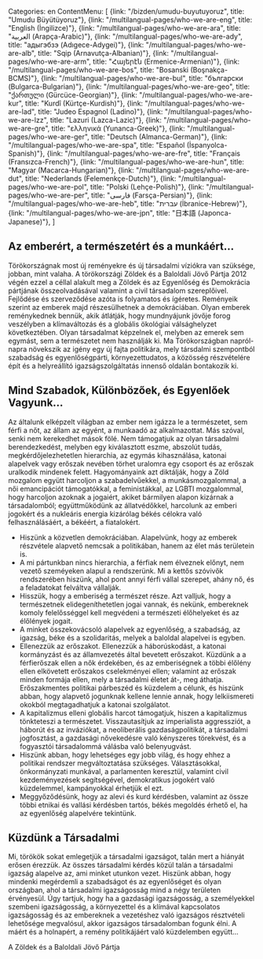 Categories: en
ContentMenu: [
  {link: "/bizden/umudu-buyutuyoruz", title: "Umudu Büyütüyoruz"},
  {link: "/multilangual-pages/who-we-are-eng", title: "English (İngilizce)"},
  {link: "/multilangual-pages/who-we-are-ara", title: "العربية (Arapça-Arabic)"},
  {link: "/multilangual-pages/who-we-are-ady", title: "адыгэбзэ (Adıgece-Adygei)"},
  {link: "/multilangual-pages/who-we-are-alb", title: "Sqip (Arnavutça-Albanian)"},
  {link: "/multilangual-pages/who-we-are-arm", title: "Հայերէն (Ermenice-Armenian)"},
  {link: "/multilangual-pages/who-we-are-bos", title: "Bosanski (Boşnakça-BCMS)"},
  {link: "/multilangual-pages/who-we-are-bul", title: "български (Bulgarca-Bulgarian)"},
  {link: "/multilangual-pages/who-we-are-geo", title: "ქართული (Gürcüce-Georgian)"},
  {link: "/multilangual-pages/who-we-are-kur", title: "Kurdî (Kürtçe-Kurdish)"},
  {link: "/multilangual-pages/who-we-are-lad", title: "Judeo Espagnol (Ladino)"},
  {link: "/multilangual-pages/who-we-are-lzz", title: "Lazuri (Lazca-Lazic)"},
  {link: "/multilangual-pages/who-we-are-gre", title: "ελληνικά (Yunanca-Greek)"},
  {link: "/multilangual-pages/who-we-are-ger", title: "Deutsch (Almanca-German)"},
  {link: "/multilangual-pages/who-we-are-spa", title: "Español (İspanyolca-Spanish)"},
  {link: "/multilangual-pages/who-we-are-fre", title: "Français (Fransızca-French)"},
  {link: "/multilangual-pages/who-we-are-hun", title: "Magyar (Macarca-Hungarian)"},
  {link: "/multilangual-pages/who-we-are-dut", title: "Nederlands (Felemenkçe-Dutch)"},
  {link: "/multilangual-pages/who-we-are-pol", title: "Polski (Lehçe-Polish)"},
  {link: "/multilangual-pages/who-we-are-per", title: "فارسى (Farsça-Persian)"},
  {link: "/multilangual-pages/who-we-are-heb", title: "עברית (İbranice-Hebrew)"},
  {link: "/multilangual-pages/who-we-are-jpn", title: "日本語 (Japonca-Japanese)"},
  ]


##	Az emberért, a természetért és a munkáért…
 
Törökországnak most új reményekre és új társadalmi víziókra van szüksége, jobban, mint valaha.
A törökországi Zöldek és a Baloldali Jövő Pártja 2012 végén ezzel a céllal alakult meg a Zöldek és az Egyenlőség és Demokrácia pártjának összeolvadásával valamint a civil társadalom szereplőivel. Fejlődése és szerveződése azóta is folyamatos és ígéretes.
Reményeik szerint az emberek majd részesülhetnek a demokráciában. 
Olyan emberek reménykednek bennük, akik átlátják, hogy mundnyájunk jövője forog veszélyben a klímaváltozás és a globális ökológiai válsághelyzet következtében.
Olyan társadalmat képzelnek el, melyben az emerek sem egymást, sem a természetet nem használják ki. 
Ma Törökországban napról-napra növekszik az igény egy új fajta politikára, mely társdalmi szempontból szabadság és egyenlőségpárti, környezettudatos, a közösség részvételére épít és a helyreállító igazságszolgáltatás innenső oldalán bontakozik ki. 

## Mind Szabadok, Különbözőek, és Egyenlőek Vagyunk…

Az általunk elképzelt világban az ember nem igázza le a természetet, sem  férfi a nőt, az állam az egyént, a munkaadó az alkalmazottat. Más szóval, senki nem kerekedhet mások fölé. Nem támogatjuk az olyan társadalmi berendezkedést, melyben egy kiválasztott eszme, abszolút tudás, megkérdőjelezhetetlen hierarchia, az egymás kihasználása, katonai alapelvek vagy erőszak nevében törhet uralomra egy csoport és az erőszak uralkodik mindenek felett.
Hagyományaink azt diktálják, hogy a Zöld mozgalom együtt harcoljon a szabadelvűekkel, a munkásmozgalommal, a női emancipációt támogatókkal, a feministákkal, az LGBTI mozgalommal, hogy harcoljon azoknak a jogaiért, akiket bármilyen alapon kizárnak a társadalomból; együttműködünk az állatvédőkkel, harcolunk az emberi jogokért és a nukleáris energia kizárólag békés célokra való felhasználásáért, a békéért, a fiatalokért.

- Hiszünk a közvetlen demokráciában. Alapelvünk, hogy az emberek részvétele alapvető nemcsak a politikában, hanem az élet más területein is. 
- A mi pártunkban nincs hierarchia, a férfiak nem élveznek előnyt, nem vezető szeméyeken alapul a rendszerünk. Mi a kettős szóvivők rendszerében hiszünk, ahol pont annyi férfi vállal szerepet, ahány nő, és a feladatokat felváltva vállalják. 
- Hisszük, hogy a emberiség a természet része. Azt valljuk, hogy a természetnek elidegeníthetetlen jogai vannak, és nekünk, embereknek komoly felelősséggel kell megvédeni a természeti élőhelyeket és az élőlények jogait. 
- A minket összekovácsoló alapelvek az egyenlőség, a szabadság, az igazság, béke és a szolidaritás, melyek a baloldal alapelvei is egyben.
- Ellenezzük az erőszakot. Ellenezzük a háborúskodást, a katonai kormányzást és az államvezetés által bevetett erőszakot. Küzdünk a a férfierőszak ellen a nők érdekében, és az emberiségnek a többi élőlény ellen elkövetett erőszakos cselekményei ellen; valamint az erőszak minden formája ellen, mely a társadalmi életet át-, meg áthatja. Erőszakmentes politikai párbeszéd és küzdelem a célunk, és hiszünk abban, hogy alapvető jogunknak kellene lennie annak, hogy lelkiismereti okokból megtagadhatjuk a katonai szolgálatot. 
- A kapitalizmus elleni globális harcot támogatjuk, hiszen a kapitalizmus tönkteteszi a természetet. Visszautasítjuk az imperialista aggressziót, a háborút és az inváziókat, a neoliberális gazdaságpolitikát, a társadalmi jogfosztást, a gazdasági nővekedésre való kényszeres törekvést, és a fogyasztói társadalommá válásba való belenyugvást.  
- Hiszünk abban, hogy lehetséges egy jobb világ, és hogy ehhez a politikai rendszer megváltoztatása szükséges. Választásokkal, önkormányzati munkával, a parlamenten keresztül, valamint civil kezdeményezések segítségével, demokratikus jogokért való küzdelemmel, kampányokkal érhetjük el ezt. 
- Meggyőződésünk, hogy az alevi és kurd kérdésben, valamint az össze többi etnikai és vallási kérdésben tartós, békés megoldés érhető el, ha az egyenlőség alapelvére tekintünk. 

## Küzdünk a Társadalmi 
Mi, törökök sokat emlegetjük a társadalmi igazságot, talán mert a hiányát erősen érezzük.
Az összes társadalmi kérdés közül talán a társadalmi igazság alapelve az, ami minket utunkon vezet. 
Hiszünk abban, hogy mindenki megérdemli a szabadságot és az egyenlőséget és olyan országban, ahol a társadalmi igazságosság mind a négy területen érvényesül. 
Úgy tartjuk, hogy ha a gazdasági igazságosság, a személyekkel szembeni igazságosság, a környezettel és a klímával kapcsolatos igazságosság és az embereknek a vezetéshez való igazságos résztvételi lehetősége megvalósul, akkor igazságos társadalomban fogunk élni. 
A máért és a holnapért, a remény politikájáért  való küzdelemben együtt...

A Zöldek és a Baloldali Jövő Pártja
